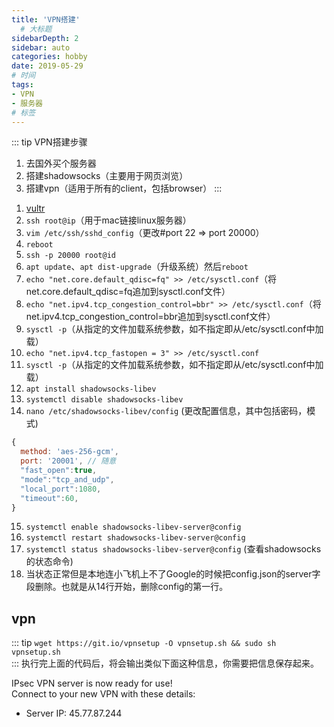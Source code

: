 ```yaml
---
title: 'VPN搭建'
  # 大标题
sidebarDepth: 2
sidebar: auto
categories: hobby
date: 2019-05-29
# 时间
tags:
- VPN
- 服务器
# 标签
---
```


::: tip VPN搭建步骤
1. 去国外买个服务器
2. 搭建shadowsocks（主要用于网页浏览）
3. 搭建vpn（适用于所有的client，包括browser）
:::

<!-- more -->


1. [vultr](https://my.vultr.com/)
2. `ssh root@ip`（用于mac链接linux服务器）
3. `vim /etc/ssh/sshd_config`（更改#port 22 => port 20000）
4. `reboot`
5. `ssh -p 20000 root@id`
6. `apt update`、`apt dist-upgrade`（升级系统）然后`reboot`
7. `echo "net.core.default_qdisc=fq" >> /etc/sysctl.conf`（将net.core.default_qdisc=fq追加到sysctl.conf文件）
8. `echo "net.ipv4.tcp_congestion_control=bbr" >> /etc/sysctl.conf`（将net.ipv4.tcp_congestion_control=bbr追加到sysctl.conf文件）
9. `sysctl -p`（从指定的文件加载系统参数，如不指定即从/etc/sysctl.conf中加载）
10. `echo "net.ipv4.tcp_fastopen = 3" >> /etc/sysctl.conf`
11. `sysctl -p`（从指定的文件加载系统参数，如不指定即从/etc/sysctl.conf中加载）
12. `apt install shadowsocks-libev`
13. `systemctl disable shadowsocks-libev`
14. `nano /etc/shadowsocks-libev/config` (更改配置信息，其中包括密码，模式)
```js
{
  method: 'aes-256-gcm',
  port: '20001', // 随意
  "fast_open":true,
  "mode":"tcp_and_udp",
  "local_port":1080,
  "timeout":60,
}
```
15. `systemctl enable shadowsocks-libev-server@config`
16. `systemctl restart shadowsocks-libev-server@config`
17. `systemctl status shadowsocks-libev-server@config` (查看shadowsocks的状态命令)
18. 当状态正常但是本地连小飞机上不了Google的时候把config.json的server字段删除。也就是从14行开始，删除config的第一行。
## vpn
::: tip
`wget https://git.io/vpnsetup -O vpnsetup.sh && sudo sh vpnsetup.sh`<br>
:::
执行完上面的代码后，将会输出类似下面这种信息，你需要把信息保存起来。<br>
<!-- Server IP: 45.32.225.73
IPsec PSK: 6VUvVs4jGoSi87LK3dLp
Username: vpnuser
Password: 94rvmdYAj4dduNXS -->
IPsec VPN server is now ready for use!<br>
Connect to your new VPN with these details:<br>
* Server IP: 45.77.87.244





